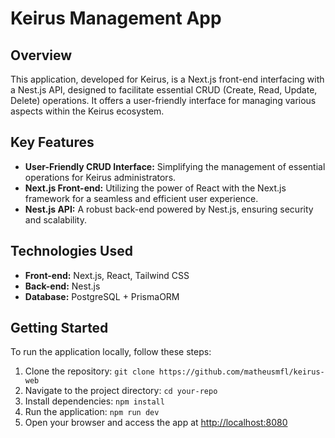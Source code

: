 # Keirus Management App

## Overview
This application, developed for Keirus, is a Next.js front-end interfacing with a Nest.js API, designed to facilitate essential CRUD (Create, Read, Update, Delete) operations. It offers a user-friendly interface for managing various aspects within the Keirus ecosystem.

## Key Features
- **User-Friendly CRUD Interface:** Simplifying the management of essential operations for Keirus administrators.
- **Next.js Front-end:** Utilizing the power of React with the Next.js framework for a seamless and efficient user experience.
- **Nest.js API:** A robust back-end powered by Nest.js, ensuring security and scalability.

## Technologies Used
- **Front-end:** Next.js, React, Tailwind CSS
- **Back-end:** Nest.js
- **Database:** PostgreSQL + PrismaORM

## Getting Started
To run the application locally, follow these steps:
1. Clone the repository: `git clone https://github.com/matheusmfl/keirus-web`
2. Navigate to the project directory: `cd your-repo`
3. Install dependencies: `npm install`
4. Run the application: `npm run dev`
5. Open your browser and access the app at [http://localhost:8080](http://localhost:8080)
